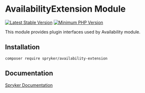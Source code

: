 # AvailabilityExtension Module
[![Latest Stable Version](https://poser.pugx.org/spryker/availability-extension/v/stable.svg)](https://packagist.org/packages/spryker/availability-extension)
[![Minimum PHP Version](https://img.shields.io/badge/php-%3E%3D%207.3-8892BF.svg)](https://php.net/)

This module provides plugin interfaces used by Availability module.

## Installation

```
composer require spryker/availability-extension
```

## Documentation

[Spryker Documentation](https://documentation.spryker.com/module_guide/overview.htm)
